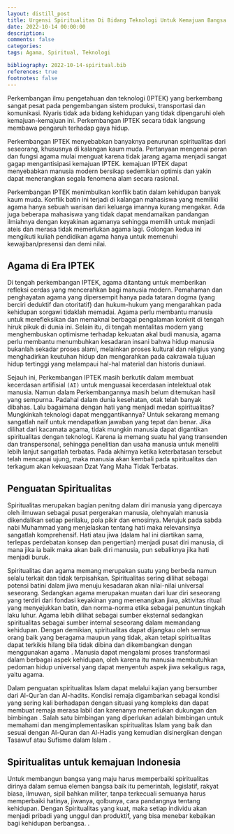 ```yaml
---
layout: distill_post
title: Urgensi Spiritualitas Di Bidang Teknologi Untuk Kemajuan Bangsa
date: 2022-10-14 00:00:00
description: 
comments: false
categories: 
tags: Agama, Spiritual, Teknologi

bibliography: 2022-10-14-spiritual.bib
references: true
footnotes: false
---
```


Perkembangan ilmu pengetahuan dan teknologi (IPTEK) yang berkembang sangat pesat pada pengembangan sistem produksi, transportasi dan komunikasi.
Nyaris tidak ada bidang kehidupan yang tidak dipengaruhi oleh kemajuan-kemajuan ini. 
Perkembangan IPTEK secara tidak langsung membawa pengaruh terhadap gaya hidup. 

Perkembangan IPTEK menyebabkan banyaknya penurunan spiritualitas dari seseorang, khususnya di kalangan 
kaum muda.
Pertanyaan mengenai peran dan fungsi agama mulai menguat karena tidak jarang agama menjadi sangat gagap mengantisipasi kemajuan IPTEK.
kemajuan IPTEK dapat menyebabkan manusia modern bersikap sedemikian optimis dan yakin dapat menerangkan segala fenomena alam secara rasional.

Perkembangan IPTEK menimbulkan konflik batin dalam kehidupan banyak kaum muda.<d-cite key="Riberu1985"></d-cite>
Konflik batin ini terjadi di kalangan mahasiswa yang memiliki agama hanya sebuah warisan dari keluarga imannya kurang mengakar.
Ada juga beberapa mahasiswa yang tidak dapat mendamaikan pandangan ilmiahnya dengan keyakinan agamanya sehingga memilih untuk menjadi ateis dan merasa tidak memerlukan agama lagi.
Golongan kedua ini mengikuti kuliah pendidikan agama hanya untuk memenuhi kewajiban/presensi dan demi nilai. 

## Agama di Era IPTEK
Di tengah perkembangan IPTEK, agama ditantang untuk memberikan refleksi cerdas yang mencerahkan bagi manusia modern. 
Pemahaman dan penghayatan agama yang dipersempit hanya pada tataran dogma (yang berciri deduktif dan otoritatif) dan hukum-hukum yang mengarahkan pada kehidupan sorgawi tidaklah memadai. 
Agama perlu membantu manusia untuk merefleksikan dan memaknai berbagai pengalaman konkrit di tengah hiruk pikuk di dunia ini. 
Selain itu, di tengah mentalitas modern yang menghembuskan optimisme terhadap kekuatan akal budi manusia, agama perlu membantu menumbuhkan kesadaran insani bahwa hidup manusia bukanlah sekadar proses alami, melainkan proses kultural dan religius yang menghadirkan keutuhan hidup dan mengarahkan pada cakrawala tujuan hidup tertinggi yang melampaui hal-hal material dan historis duniawi.<d-cite key="Sudiarja:2003"></d-cite>

Sejauh ini, Perkembangan IPTEK masih berkutik dalam membuat kecerdasan artifisial `(AI)` untuk menguasai kecerdasan intelektual otak manusia. Namun dalam Perkembangannya masih belum ditemukan hasil yang sempurna.
Padahal dalam dunia kesehatan, otak telah banyak dibahas. 
Lalu bagaimana dengan hati yang menjadi medan spiritualitas? Mungkinkah teknologi dapat menggantikannya? Untuk sekarang memang sangatlah naïf untuk mendapatkan jawaban yang tepat dan benar. 
Jika dilihat dari kacamata agama, tidak mungkin manusia dapat digantikan spiritualitas dengan teknologi. 
Karena ia memang suatu hal yang transenden dan transpersonal, sehingga penelitian dan usaha manusia untuk meneliti lebih lanjut sangatlah terbatas. 
Pada akhirnya ketika keterbatasan tersebut telah mencapai ujung, maka manusia akan kembali pada spiritualitas dan terkagum akan kekuasaan Dzat Yang Maha Tidak Terbatas. <d-cite key="AhmadKhoiruddin2022"></d-cite>

## Penguatan Spiritualitas
Spiritualitas merupakan bagian penitng dalam diri manusia yang dipercaya oleh ilmuwan sebagai pusat pergerakan manusia,  olehnyalah manusia dikendalikan setiap perilaku, pola pikir dan emosinya. 
Merujuk pada sabda nabi Muhammad yang menjelaskan tentang hati maka relevansinya sangatlah komprehensif.
Hati atau jiwa (dalam hal ini diartikan sama, terlepas perdebatan konsep dan pengertian) menjadi pusat diri manusia, di mana jika ia baik maka akan baik diri manusia, pun sebaliknya jika hati menjadi buruk.

Spiritualitas dan agama memang merupakan suatu yang berbeda namun selalu terkait dan tidak terpisahkan. 
Spiritualitas sering dilihat sebagai potensi batini dalam jiwa menuju kesadaran akan nilai-nilai universal seseorang. 
Sedangkan agama merupakan muatan dari luar diri seseorang yang terdiri dari fondasi keyakinan yang menenangkan jiwa, aktivitas ritual yang menyejukkan batin, dan norma-norma etika sebagai penuntun tingkah laku luhur. 
Agama lebih dilihat sebagai sumber eksternal sedangkan spiritualitas sebagai sumber internal seseorang dalam memandang kehidupan. 
Dengan demikian, spiritualitas dapat dijangkau oleh semua orang baik yang beragama maupun yang tidak, akan tetapi spiritualitas dapat terkikis hilang bila tidak dibina dan dikembangkan dengan menggunakan agama <d-cite key="Roqib:2011"></d-cite>.
Manusia dapat mengalami proses transformasi dalam berbagai aspek kehidupan, oleh karena itu manusia membutuhkan pedoman hidup universal yang dapat menyentuh aspek jiwa sekaligus raga, yaitu agama.

Dalam penguatan spiritualitas Islam dapat melalui kajian yang bersumber dari Al-Qur’an dan Al-hadits.
Kondisi remaja digambarkan sebagai kondisi yang sering kali berhadapan dengan situasi yang kompleks dan dapat membuat remaja merasa labil dan karenanya memerlukan dukungan dan bimbingan <d-cite key="Puteh:2001"></d-cite>. 
Salah satu bimbingan yang diperlukan adalah bimbingan untuk memahami dan mengimplementasikan spiritualitas Islam yang baik dan sesuai dengan Al-Quran dan Al-Hadis yang kemudian disinergikan dengan Tasawuf atau Sufisme dalam Islam <d-cite key="Ahmadi:2017"></d-cite>.

## Spiritualitas untuk kemajuan Indonesia
Untuk membangun bangsa yang maju harus memperbaiki spiritualitas dirinya dalam semua elemen bangsa baik itu pemerintah, legislatif, rakyat biasa, ilmuwan, sipil bahkan militer, tanpa terkecuali semuanya harus memperbaiki hatinya, jiwanya, qolbunya, cara pandangnya tentang kehidupan. Dengan Spiritualitas yang kuat, maka setiap individu akan menjadi pribadi yang unggul dan produktif, yang bisa menebar kebaikan bagi kehidupan berbangsa. <d-cite key="AhmadMudzakir:2010"></d-cite>.